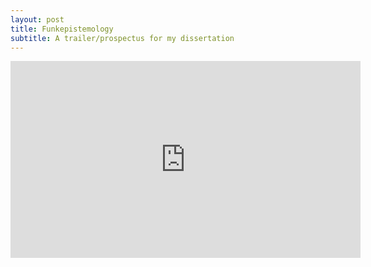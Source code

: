 ```yaml
---
layout: post
title: Funkepistemology
subtitle: A trailer/prospectus for my dissertation
---
```


<iframe width="560" height="315" src="https://www.youtube.com/watch?v=uo_SzOBfcCA" frameborder="0" allow="autoplay; encrypted-media" allowfullscreen></iframe>
